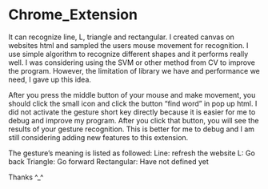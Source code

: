 Chrome_Extension
================
It can recognize line, L, triangle and rectangular. I created canvas on websites html and sampled the users mouse movement for recognition. I use simple algorithm to recognize different shapes and it performs really well. I was considering using the SVM or other method from CV to improve the program. However, the limitation of library we have and performance we need, I gave up this idea. 

After you press the middle button of your mouse and make movement, you should click the small icon and click the button “find word” in pop up html. I did not activate the gesture short key directly because it is easier for me to debug and improve my program. After you click that button, you will see the results of your gesture recognition. This is better for me to debug and I am still considering adding new features to this extension.

The gesture’s meaning is listed as followed:
Line: refresh the website
L: Go back
Triangle: Go forward
Rectangular: Have not defined yet

Thanks ^_^

